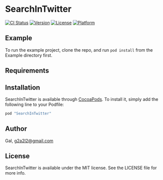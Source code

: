 # SearchInTwitter

[![CI Status](http://img.shields.io/travis/Gal/SearchInTwitter.svg?style=flat)](https://travis-ci.org/Gal/SearchInTwitter)
[![Version](https://img.shields.io/cocoapods/v/SearchInTwitter.svg?style=flat)](http://cocoapods.org/pods/SearchInTwitter)
[![License](https://img.shields.io/cocoapods/l/SearchInTwitter.svg?style=flat)](http://cocoapods.org/pods/SearchInTwitter)
[![Platform](https://img.shields.io/cocoapods/p/SearchInTwitter.svg?style=flat)](http://cocoapods.org/pods/SearchInTwitter)

## Example

To run the example project, clone the repo, and run `pod install` from the Example directory first.

## Requirements

## Installation

SearchInTwitter is available through [CocoaPods](http://cocoapods.org). To install
it, simply add the following line to your Podfile:

```ruby
pod "SearchInTwitter"
```

## Author

Gal, g2a2l2@gmail.com

## License

SearchInTwitter is available under the MIT license. See the LICENSE file for more info.
